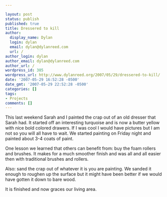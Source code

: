 ```yaml
---

layout: post
status: publish
published: true
title: Dressered to kill
author:
  display_name: Dylan
  login: dylan
  email: dylan@dylanreed.com
  url: /
author_login: dylan
author_email: dylan@dylanreed.com
author_url: /
wordpress_id: 385
wordpress_url: http://www.dylanreed.org/2007/05/29/dressered-to-kill/
date: '2007-05-29 16:52:28 -0500'
date_gmt: '2007-05-29 22:52:28 -0500'
categories: []
tags:
- Projects
comments: []
---
```


This last weekend Sarah and I painted the crap out of an old dresser that Sarah had. It started off an interesting turquoise and is now a butter yellow with nice bold colored drawers. If I was cool I would have pictures but I am not so you will all have to wait. We started painting on Friday night and painted about 3-4 coats of paint. 

One lesson we learned that others can benefit from: buy the foam rollers and brushes. It makes for a much smoother finish and was all and all easier then with traditional brushes and rollers.

Also: sand the crap out of whatever it is you are painting. We sanded it enough to roughen up the surface but it might have been better if we would have gotten it down to bare wood.

It is finished and now graces our living area.
